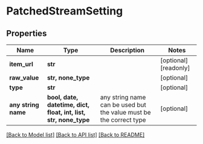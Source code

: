 # PatchedStreamSetting


## Properties
Name | Type | Description | Notes
------------ | ------------- | ------------- | -------------
**item_url** | **str** |  | [optional] [readonly] 
**raw_value** | **str, none_type** |  | [optional] 
**type** | **str** |  | [optional] 
**any string name** | **bool, date, datetime, dict, float, int, list, str, none_type** | any string name can be used but the value must be the correct type | [optional]

[[Back to Model list]](../README.md#documentation-for-models) [[Back to API list]](../README.md#documentation-for-api-endpoints) [[Back to README]](../README.md)


